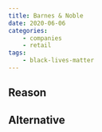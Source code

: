 ```yaml
---
title: Barnes & Noble
date: 2020-06-06
categories:
    - companies
    - retail
tags:
    - black-lives-matter
---
```


## Reason


## Alternative

